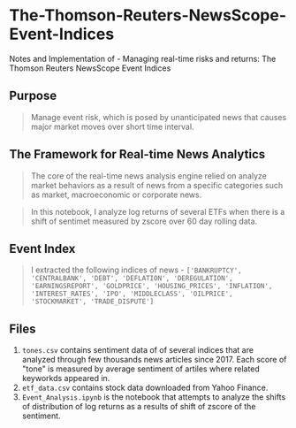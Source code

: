 # The-Thomson-Reuters-NewsScope-Event-Indices
Notes and Implementation of - Managing real-time risks and returns: The Thomson Reuters NewsScope Event Indices

## Purpose
> Manage event risk, which is posed by unanticipated news that causes major market moves over short time interval.

## The Framework for Real-time News Analytics
> The core of the real-time news analysis engine relied on analyze market behaviors as a result of news from a specific categories such as market, macroeconomic or corporate news.

> In this notebook, I analyze log returns of several ETFs when there is a shift of sentimet measured by zscore over 60 day rolling data.

## Event Index

> I extracted the following indices of news -
> `['BANKRUPTCY', 'CENTRALBANK', 'DEBT', 'DEFLATION', 'DEREGULATION',
       'EARNINGSREPORT', 'GOLDPRICE', 'HOUSING_PRICES', 'INFLATION',
       'INTEREST_RATES', 'IPO', 'MIDDLECLASS', 'OILPRICE', 'STOCKMARKET',
       'TRADE_DISPUTE']`

## Files
1. `tones.csv` contains sentiment data of of several indices that are analyzed through few thousands news articles since 2017. Each score of "tone" is measured by average sentiment of artiles where related keyworkds appeared in. 
2. `etf_data.csv` contains stock data downloaded from Yahoo Finance.
3. `Event_Analysis.ipynb` is the notebook that attempts to analyze the shifts of distribution of log returns as a results of shift of zscore of the sentiment.




